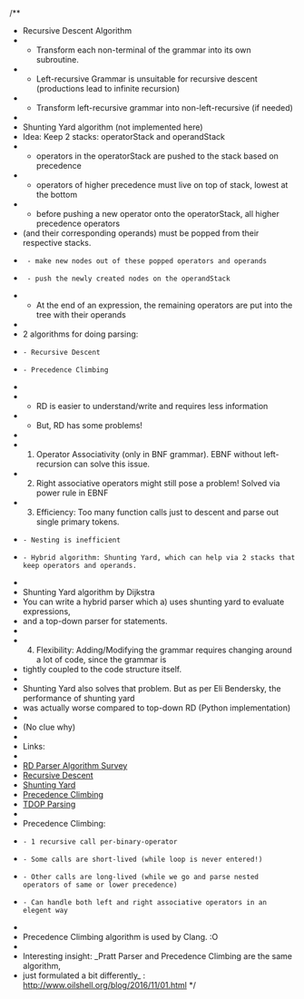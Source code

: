 /**
 * Recursive Descent Algorithm
 *  - Transform each non-terminal of the grammar into its own subroutine.
 *  - Left-recursive Grammar is unsuitable for recursive descent (productions lead to infinite recursion)
 *  - Transform left-recursive grammar into non-left-recursive (if needed)
 *
 * Shunting Yard algorithm (not implemented here)
 *  Idea: Keep 2 stacks: operatorStack and operandStack
 *  - operators in the operatorStack are pushed to the stack based on precedence
 *  - operators of higher precedence must live on top of stack, lowest at the bottom
 *  - before pushing a new operator onto the operatorStack, all higher precedence operators
 *    (and their corresponding operands) must be popped from their respective stacks.
 *      - make new nodes out of these popped operators and operands
 *      - push the newly created nodes on the operandStack
 *  - At the end of an expression, the remaining operators are put into the tree with their operands
 *
 *  2 algorithms for doing parsing:
 *     - Recursive Descent
 *     - Precedence Climbing
 *
 * - RD is easier to understand/write and requires less information
 * - But, RD has some problems!
 *
 * 1. Operator Associativity (only in BNF grammar). EBNF without left-recursion can solve this issue.
 * 2. Right associative operators might still pose a problem! Solved via power rule in EBNF
 * 3. Efficiency: Too many function calls just to descent and parse out single primary tokens.
 *     - Nesting is inefficient
 *     - Hybrid algorithm: Shunting Yard, which can help via 2 stacks that keep operators and operands.
 *
 * Shunting Yard algorithm by Dijkstra
 * You can write a hybrid parser which a) uses shunting yard to evaluate expressions,
 * and a top-down parser for statements.
 *
 * 4. Flexibility: Adding/Modifying the grammar requires changing around a lot of code, since the grammar is
 * tightly coupled to the code structure itself.
 *
 * Shunting Yard also solves that problem. But as per Eli Bendersky, the performance of shunting yard
 * was actually worse compared to top-down RD (Python implementation)
 *
 * (No clue why)
 *
 * Links:
 *
 * [RD Parser Algorithm Survey](https://www.engr.mun.ca/~theo/Misc/exp_parsing.htm)
 * [Recursive Descent](https://eli.thegreenplace.net/2008/09/26/recursive-descent-ll-and-predictive-parsers/)
 * [Shunting Yard](https://eli.thegreenplace.net/2009/03/20/a-recursive-descent-parser-with-an-infix-expression-evaluator/)
 * [Precedence Climbing](https://eli.thegreenplace.net/2012/08/02/parsing-expressions-by-precedence-climbing)
 * [TDOP Parsing](https://eli.thegreenplace.net/2010/01/02/top-down-operator-precedence-parsing/)
 *
 * Precedence Climbing:
 *     - 1 recursive call per-binary-operator
 *     - Some calls are short-lived (while loop is never entered!)
 *     - Other calls are long-lived (while we go and parse nested operators of same or lower precedence)
 *     - Can handle both left and right associative operators in an elegent way
 *
 * Precedence Climbing algorithm is used by Clang. :O
 *
 * Interesting insight: _Pratt Parser and Precedence Climbing are the same algorithm,
 * just formulated a bit differently_ : http://www.oilshell.org/blog/2016/11/01.html
 */